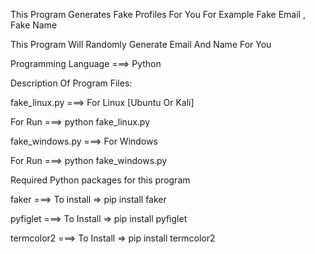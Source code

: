 This Program Generates Fake Profiles For You For Example Fake Email , Fake Name

This Program Will Randomly Generate Email And Name For You

Programming Language ===> Python 

Description Of Program Files:

fake_linux.py ===> For Linux [Ubuntu Or Kali]

For Run ===> python fake_linux.py

fake_windows.py ===> For Windows

For Run ===> python fake_windows.py

Required Python packages for this program

faker ===> To install => pip install faker

pyfiglet ===> To Install => pip install pyfiglet

termcolor2 ===> To Install => pip install termcolor2

